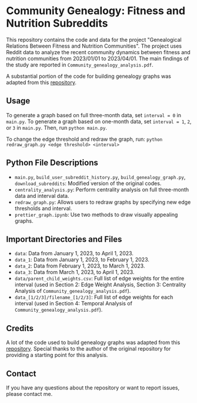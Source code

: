 # Community Genealogy: Fitness and Nutrition Subreddits

This repository contains the code and data for the project "Genealogical Relations Between Fitness and Nutrition Communities". The project uses Reddit data to analyze the recent community dynamics between fitness and nutrition communities from 2023/01/01 to 2023/04/01. The main findings of the study are reported in `Community_genealogy_analysis.pdf`.

A substantial portion of the code for building genealogy graphs was adapted from this [repository](https://github.com/JasonDarkBlue/reddit_communities_genealogy). 

## Usage

To generate a graph based on full three-month data, set `interval = 0` in `main.py`.
To generate a graph based on one-month data, set `interval = 1`, `2`, or `3` in `main.py`.
Then, run `python main.py`.

To change the edge threshold and redraw the graph, run:
`python redraw_graph.py <edge threshold> <interval>`

## Python File Descriptions

- `main.py`, `build_user_subreddit_history.py`, `build_genealogy_graph.py`, `download_subreddits`: Modified version of the original codes.
- `centrality_analysis.py`: Perform centrality analysis on full three-month data and interval data.
- `redraw_graph.py`: Allows users to redraw graphs by specifying new edge thresholds and interval.
- `prettier_graph.ipynb`: Use two methods to draw visually appealing graphs.

## Important Directories and Files

- `data`: Data from January 1, 2023, to April 1, 2023.
- `data_1`: Data from January 1, 2023, to February 1, 2023.
- `data_2`: Data from February 1, 2023, to March 1, 2023.
- `data_3`: Data from March 1, 2023, to April 1, 2023.
- `data/parent_child_weights.csv`: Full list of edge weights for the entire interval (used in Section 2: Edge Weight Analysis, Section 3: Centrality Analysis of `Community_genealogy_analysis.pdf`).
- `data_[1/2/3]/filename_[1/2/3]`: Full list of edge weights for each interval (used in Section 4: Temporal Analysis of `Community_genealogy_analysis.pdf`).

## Credits

A lot of the code used to build genealogy graphs was adapted from this [repository](https://github.com/JasonDarkBlue/reddit_communities_genealogy). Special thanks to the author of the original repository for providing a starting point for this analysis. 

## Contact

If you have any questions about the repository or want to report issues, please contact me.


